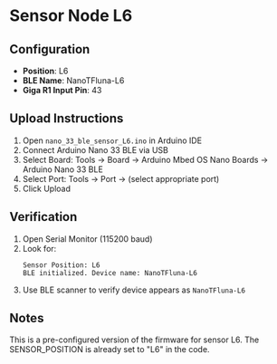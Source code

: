 # Sensor Node L6

## Configuration
- **Position**: L6
- **BLE Name**: NanoTFluna-L6
- **Giga R1 Input Pin**: 43

## Upload Instructions
1. Open `nano_33_ble_sensor_L6.ino` in Arduino IDE
2. Connect Arduino Nano 33 BLE via USB
3. Select Board: Tools → Board → Arduino Mbed OS Nano Boards → Arduino Nano 33 BLE
4. Select Port: Tools → Port → (select appropriate port)
5. Click Upload

## Verification
1. Open Serial Monitor (115200 baud)
2. Look for:
   ```
   Sensor Position: L6
   BLE initialized. Device name: NanoTFluna-L6
   ```
3. Use BLE scanner to verify device appears as `NanoTFluna-L6`

## Notes
This is a pre-configured version of the firmware for sensor L6.
The SENSOR_POSITION is already set to "L6" in the code.
